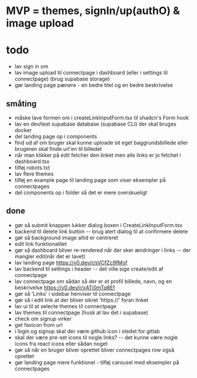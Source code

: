 # MVP = themes, signIn/up(authO) & image upload

# todo
- lav sign in om 
- lav image upload til connectpage i dashboard (eller i settings til connectpage) (brug supabase storage)
- gør landing page pænere - en bedre titel og en bedre beskrivelse

## småting
- måske lave formen om i createLinkInputForm.tsx til shadcn's Form hook
- lav en dev/test supabase database (supabase CLI) der skal bruges docker
- del landing page op i components
- find ud af om bruger skal kunne uploade sit eget baggrundsbillede eller brugeren skal finde url'en til billedet
- når man klikker på edit fetcher den linket men alle links er jo fetchet i dashboard.tsx
- tilføj robots.txt
- lav flere themes
- tilføj en example page til landing page som viser eksempler på connectpages
- del components op i folder så det er mere overskueligt

## done
- gør så submit knappen lukker dialog boxen i CreateLinkInputForm.tsx
- backend til delete link button -- brug alert dialog til at confirmere delete
- gør så background image altid er centreret
- edit link funktionalitet
- gør så dashboard bliver re-rendered når der sker ændringer i links -- der mangler edit(når det er lavet)
- lav landing page https://v0.dev/r/sVCfZc9fMof
- lav backend til settings i header -- det ville sige create/edit af connectpage
- lav connectpage om sådan så der er et profil billede, navn, og en beskrivelse https://v0.dev/r/xATi0mTq8Ef
- gør så 'Links' i sidebar henviser til connectpage
- gør så i edit link at der bliver sikret 'https://' foran linket
- lav ui til at selecte themes til connectpage
- lav themes til connectpage (husk at lav det i supabase)
- check om signup virker
- get favicon from url
- i login og signup skal der være github icon i stedet for gitlab
- skal der være pre-set icons til nogle links? -- det kunne være nogle icons fra react icons eller sådan noget
- gør så når en bruger bliver oprettet bliver connectpages row også oprettet
- gør landing page mere funktionel - tilføj carousel med eksempler på connectpages


